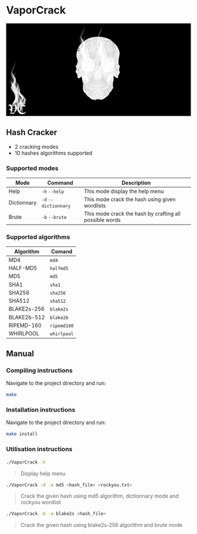 # VaporCrack
![VaporCrack Logo](/assets/images/VaporCrack.png)

## Hash Cracker
* 2 cracking modes
* 10 hashes algorithms supported

### Supported modes
| Mode | Command | Description |
| --- | --- | --- |
| Help | `-h` `--help` | This mode display the help menu |
| Dictionnary | `-d` `--dictionnary` | This mode crack the hash using given wordlists |
| Brute | `-b` `--brute` | This mode crack the hash by crafting all possible words |

### Supported algorithms
| Algorithm | Comand | 
| --- | --- |
| MD4 | `md4` |
| HALF-MD5 | `halfmd5` |
| MD5 | `md5` |
| SHA1 | `sha1` |
| SHA256 | `sha256` |
| SHA512 | `sha512` |
| BLAKE2s-256 | `blake2s` |
| BLAKE2b-512 | `blake2b` |
| RIPEMD-160 | `ripemd160` |
| WHIRLPOOL | `whirlpool` |

## Manual

### Compiling instructions
Navigate to the project directory and run:
```bash
make
```

### Installation instructions
Navigate to the project directory and run:
```bash
make install
```

### Utilisation instructions
```bash
./VaporCrack -h
```
> Display help menu

```bash
./VaporCrack -d -a md5 <hash_file> <rockyou.txt>
```

> Crack the given hash using md5 algorithm, dictionnary mode and rockyou wordlist

```bash
./VaporCrack -b -a blake2s <hash_file>
```
> Crack the given hash using blake2s-256 algorithm and brute mode
